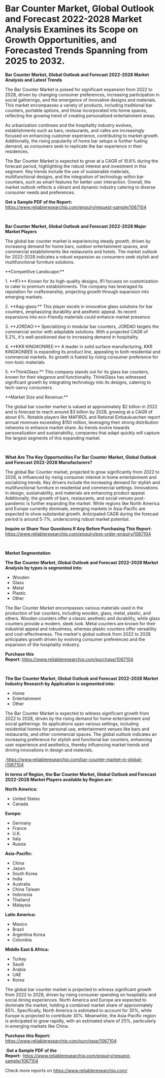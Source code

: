 <p><h1>Bar Counter Market, Global Outlook and Forecast 2022-2028 Market Analysis Examines its Scope on Growth Opportunities, and Forecasted Trends Spanning from 2025 to 2032.</h1></p><p><strong>Bar Counter Market, Global Outlook and Forecast 2022-2028 Market Analysis and Latest Trends</strong></p>
<p><p>The Bar Counter Market is poised for significant expansion from 2022 to 2028, driven by changing consumer preferences, increasing participation in social gatherings, and the emergence of innovative designs and materials. This market encompasses a variety of products, including traditional bar counters, portable options, and those incorporated into home spaces, reflecting the growing trend of creating personalized entertainment areas.</p><p>As urbanization continues and the hospitality industry evolves, establishments such as bars, restaurants, and cafes are increasingly focused on enhancing customer experience, contributing to market growth. Additionally, the rising popularity of home bar setups is further fueling demand, as consumers seek to replicate the bar experience in their residences.</p><p>The Bar Counter Market is expected to grow at a CAGR of 10.6% during the forecast period, highlighting the robust interest and investment in this segment. Key trends include the use of sustainable materials, multifunctional designs, and the integration of technology within bar counters, such as smart features for better user interaction. Overall, the market outlook reflects a vibrant and dynamic industry catering to diverse consumer needs and preferences.</p></p>
<p><strong>Get a Sample PDF of the Report:&nbsp;</strong> <a href="https://www.reliableresearchiq.com/enquiry/request-sample/1067104?utm_campaign=2730&utm_medium=2&utm_source=Github&utm_content=ia&utm_term=21032025&utm_id=bar-counter-market-global-outlook-and-forecast-2022-2028">https://www.reliableresearchiq.com/enquiry/request-sample/1067104</a></p>
<p>&nbsp;</p>
<p><strong>Bar Counter Market, Global Outlook and Forecast 2022-2028 Major Market Players</strong></p>
<p><p>The global bar counter market is experiencing steady growth, driven by increasing demand for home bars, outdoor entertainment spaces, and commercial establishments like restaurants and hotels. The market outlook for 2022-2028 indicates a robust expansion as consumers seek stylish and multifunctional furniture solutions.</p><p>**Competitive Landscape:**</p><p>1. **IFI:** Known for its high-quality designs, IFI focuses on customization to cater to premium establishments. The company has leveraged its reputation for craftsmanship, projecting growth through expansion into emerging markets.</p><p>2. **Aag-glass:** This player excels in innovative glass solutions for bar counters, emphasizing durability and aesthetic appeal. Its recent expansions into eco-friendly materials could enhance market presence.</p><p>3. **JORDAO:** Specializing in modular bar counters, JORDAO targets the commercial sector with adaptable solutions. With a projected CAGR of 5.2%, it's well-positioned due to increasing demand in hospitality.</p><p>4. **KKR KINGKONREE:** A leader in solid surface manufacturing, KKR KINGKONREE is expanding its product line, appealing to both residential and commercial markets. Its growth is fueled by rising consumer preference for non-toxic materials.</p><p>5. **ThinkGlass:** This company stands out for its glass bar counters, known for their elegance and functionality. ThinkGlass has witnessed significant growth by integrating technology into its designs, catering to tech-savvy consumers.</p><p>**Market Size and Revenue:**</p><p>The global bar counter market is valued at approximately $2 billion in 2022 and is forecast to reach around $3 billion by 2028, growing at a CAGR of about 6%. Notable players like MAFIROL and Rational Einbaukuechen report annual revenues exceeding $150 million, leveraging their strong distribution networks to enhance market share. As trends evolve towards personalization and sustainability, companies that adapt quickly will capture the largest segments of this expanding market.</p></p>
<p>&nbsp;</p>
<p><strong>What Are The Key Opportunities For Bar Counter Market, Global Outlook and Forecast 2022-2028 Manufacturers?</strong></p>
<p><p>The global Bar Counter market, projected to grow significantly from 2022 to 2028, is influenced by rising consumer interest in home entertainment and socializing trends. Key drivers include the increasing demand for stylish and multifunctional furniture in residential and commercial settings. Innovations in design, sustainability, and materials are enhancing product appeal. Additionally, the growth of bars, restaurants, and social venues post-pandemic is further expanding the market. While regions like North America and Europe currently dominate, emerging markets in Asia-Pacific are expected to show substantial growth. Anticipated CAGR during the forecast period is around 5-7%, underscoring robust market potential.</p></p>
<p><strong>Inquire or Share Your Questions If Any Before Purchasing This Report:</strong> <a href="https://www.reliableresearchiq.com/enquiry/pre-order-enquiry/1067104?utm_campaign=2730&utm_medium=2&utm_source=Github&utm_content=ia&utm_term=21032025&utm_id=bar-counter-market-global-outlook-and-forecast-2022-2028">https://www.reliableresearchiq.com/enquiry/pre-order-enquiry/1067104</a></p>
<p>&nbsp;</p>
<p><strong>Market Segmentation</strong></p>
<p><strong>The Bar Counter Market, Global Outlook and Forecast 2022-2028 Market Analysis by types is segmented into:</strong></p>
<p><ul><li>Wooden</li><li>Glass</li><li>Metal</li><li>Plastic</li><li>Other</li></ul></p>
<p><p>The Bar Counter Market encompasses various materials used in the production of bar counters, including wooden, glass, metal, plastic, and others. Wooden counters offer a classic aesthetic and durability, while glass counters provide a modern, sleek look. Metal counters are known for their industrial appeal and robustness, whereas plastic counters offer versatility and cost-effectiveness. The market's global outlook from 2022 to 2028 anticipates growth driven by evolving consumer preferences and the expansion of the hospitality industry.</p></p>
<p><strong>Purchase this Report:&nbsp;</strong><a href="https://www.reliableresearchiq.com/purchase/1067104?utm_campaign=2730&utm_medium=2&utm_source=Github&utm_content=ia&utm_term=21032025&utm_id=bar-counter-market-global-outlook-and-forecast-2022-2028">https://www.reliableresearchiq.com/purchase/1067104</a></p>
<p>&nbsp;</p>
<p><strong>The Bar Counter Market, Global Outlook and Forecast 2022-2028 Market Industry Research by Application is segmented into:</strong></p>
<p><ul><li>Home</li><li>Entertainment</li><li>Other</li></ul></p>
<p><p>The Bar Counter Market is expected to witness significant growth from 2022 to 2028, driven by the rising demand for home entertainment and social gatherings. Its applications span various settings, including residential homes for personal use, entertainment venues like bars and restaurants, and other commercial spaces. The global outlook indicates an increasing preference for stylish and functional bar counters, enhancing user experience and aesthetics, thereby influencing market trends and driving innovations in design and materials.</p></p>
<p><a href="https://www.reliableresearchiq.com/bar-counter-market-in-global-r1067104?utm_campaign=2730&utm_medium=2&utm_source=Github&utm_content=ia&utm_term=21032025&utm_id=bar-counter-market-global-outlook-and-forecast-2022-2028">&nbsp;https://www.reliableresearchiq.com/bar-counter-market-in-global-r1067104</a></p>
<p><strong>In terms of Region, the Bar Counter Market, Global Outlook and Forecast 2022-2028 Market Players available by Region are:</strong></p>
<p>
    <p> <strong> North America: </strong>
        <ul>
            <li>United States</li>
            <li>Canada</li>
        </ul>
        </p> 
    <p> <strong> Europe: </strong>
        <ul>
            <li>Germany</li>
            <li>France</li>
            <li>U.K.</li>
            <li>Italy</li>
            <li>Russia</li>
        </ul>
        </p> 
    <p> <strong> Asia-Pacific: </strong>
        <ul>
            <li>China</li>
            <li>Japan</li>
            <li>South Korea</li>
            <li>India</li>
            <li>Australia</li>
            <li>China Taiwan</li>
            <li>Indonesia</li>
            <li>Thailand</li>
            <li>Malaysia</li>
        </ul>
        </p> 
    <p> <strong> Latin America: </strong>
        <ul>
            <li>Mexico</li>
            <li>Brazil</li>
            <li>Argentina Korea</li>
            <li>Colombia</li>
        </ul>
        </p> 
    <p> <strong> Middle East & Africa: </strong>
        <ul>
            <li>Turkey</li>
            <li>Saudi</li>
            <li>Arabia</li>
            <li>UAE</li>
            <li>Korea</li>
        </ul>
    </p>
    </p>
<p><p>The global bar counter market is projected to witness significant growth from 2022 to 2028, driven by rising consumer spending on hospitality and social dining experiences. North America and Europe are expected to dominate the market, holding a combined market share of approximately 65%. Specifically, North America is estimated to account for 35%, while Europe is projected to contribute 30%. Meanwhile, the Asia-Pacific region is anticipated to grow rapidly, with an estimated share of 25%, particularly in emerging markets like China.</p></p>
<p><strong>Purchase this Report: </strong><a href="https://www.reliableresearchiq.com/purchase/1067104?utm_campaign=2730&utm_medium=2&utm_source=Github&utm_content=ia&utm_term=21032025&utm_id=bar-counter-market-global-outlook-and-forecast-2022-2028">https://www.reliableresearchiq.com/purchase/1067104</a></p>
<p>&nbsp;<strong>Get a Sample PDF of the Report:&nbsp;&nbsp;</strong><a href="https://www.reliableresearchiq.com/enquiry/request-sample/1067104?utm_campaign=2730&utm_medium=2&utm_source=Github&utm_content=ia&utm_term=21032025&utm_id=bar-counter-market-global-outlook-and-forecast-2022-2028">https://www.reliableresearchiq.com/enquiry/request-sample/1067104</a></p>
<p><strong></strong></p>
<p>Check more reports on <a href="https://www.reliableresearchiq.com/?utm_campaign=2730&utm_medium=2&utm_source=Github&utm_content=ia&utm_term=21032025&utm_id=bar-counter-market-global-outlook-and-forecast-2022-2028">https://www.reliableresearchiq.com/</a></p>
